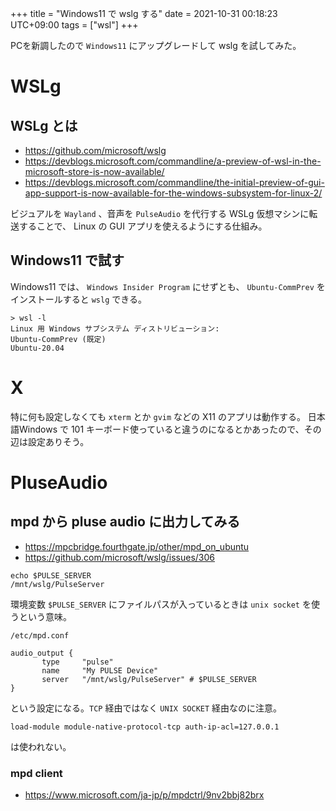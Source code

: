 +++
title = "Windows11 で wslg する"
date = 2021-10-31 00:18:23 UTC+09:00
tags = ["wsl"]
+++


PCを新調したので `Windows11` にアップグレードして wslg を試してみた。

# WSLg

## WSLg とは

* <https://github.com/microsoft/wslg>
* <https://devblogs.microsoft.com/commandline/a-preview-of-wsl-in-the-microsoft-store-is-now-available/>
* <https://devblogs.microsoft.com/commandline/the-initial-preview-of-gui-app-support-is-now-available-for-the-windows-subsystem-for-linux-2/>

ビジュアルを `Wayland` 、音声を `PulseAudio` を代行する WSLg 仮想マシンに転送することで、
Linux の GUI アプリを使えるようにする仕組み。

## Windows11 で試す

Windows11 では、 `Windows Insider Program` にせずとも、
`Ubuntu-CommPrev` をインストールすると `wslg` できる。

```
> wsl -l
Linux 用 Windows サブシステム ディストリビューション:
Ubuntu-CommPrev (既定)
Ubuntu-20.04
```

# X

特に何も設定しなくても `xterm` とか `gvim` などの X11 のアプリは動作する。
日本語Windows で 101 キーボード使っていると違うのになるとかあったので、その辺は設定ありそう。

# PluseAudio

## mpd から pluse audio に出力してみる

* <https://mpcbridge.fourthgate.jp/other/mpd_on_ubuntu>
* <https://github.com/microsoft/wslg/issues/306>

```
echo $PULSE_SERVER
/mnt/wslg/PulseServer
```

環境変数 `$PULSE_SERVER` にファイルパスが入っているときは `unix socket` を使うという意味。

`/etc/mpd.conf`

```
audio_output {
       type     "pulse"
       name     "My PULSE Device"
       server   "/mnt/wslg/PulseServer" # $PULSE_SERVER
}
```

という設定になる。`TCP` 経由ではなく `UNIX SOCKET` 経由なのに注意。

```
load-module module-native-protocol-tcp auth-ip-acl=127.0.0.1
```
は使われない。

### mpd client

* <https://www.microsoft.com/ja-jp/p/mpdctrl/9nv2bbj82brx>
